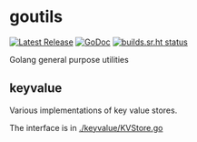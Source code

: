 # goutils

[![Latest Release](https://img.shields.io/github/release/telemac/goutils.svg?style=flat-square)](https://github.com/telemac/goutils/releases/latest) [![GoDoc](https://godoc.org/github.com/telemac/goutils?status.svg)](https://godoc.org/github.com/telemac/goutils) [![builds.sr.ht status](https://builds.sr.ht/~telemac/goutils.svg)](https://builds.sr.ht/~telemac/goutils?)

Golang general purpose utilities

## keyvalue

Various implementations of key value stores.

The interface is in [./keyvalue/KVStore.go](./keyvalue/KVStore.go)

